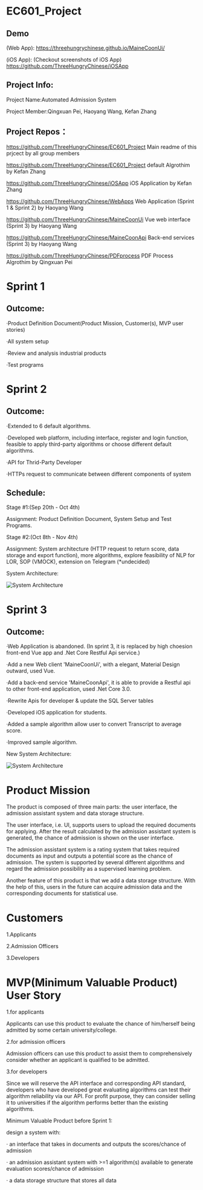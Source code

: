 # EC601_Project

## Demo
 (Web App): https://threehungrychinese.github.io/MaineCoonUi/
 
 (iOS App): (Checkout screenshots of iOS App) https://github.com/ThreeHungryChinese/iOSApp
 
## Project Info:
Project Name:Automated Admission System

Project Member:Qingxuan Pei, Haoyang Wang, Kefan Zhang

## Project Repos：

https://github.com/ThreeHungryChinese/EC601_Project Main readme of this prjcect by all group members

https://github.com/ThreeHungryChinese/EC601_Project default Algrothim by Kefan Zhang

https://github.com/ThreeHungryChinese/iOSApp iOS Application by Kefan Zhang

https://github.com/ThreeHungryChinese/WebApps Web Application (Sprint 1 & Sprint 2) by Haoyang Wang 

https://github.com/ThreeHungryChinese/MaineCoonUi Vue web interface (Sprint 3) by Haoyang Wang 

https://github.com/ThreeHungryChinese/MaineCoonApi Back-end services (Sprint 3) by Haoyang Wang

https://github.com/ThreeHungryChinese/PDFprocess PDF Process Algrothim by Qingxuan Pei

# Sprint 1


## Outcome:

·Product Definition Document(Product Mission, Customer(s), MVP user stories)

·All system setup

·Review and analysis industrial products

·Test programs

# Sprint 2

## Outcome:

·Extended to 6 default algorithms.

·Developed web platform, including interface, register and login function, feasible to apply third-party algorithms or choose different default algorithms.

·API for Thrid-Party Developer

·HTTPs request to communicate between different components of system

## Schedule:


Stage #1:(Sep 20th - Oct 4th)

Assignment: Product Definition Document, System Setup and Test Programs.


Stage #2:(Oct 8th - Nov 4th)

Assignment: System architecture (HTTP request to return score, data storage and export function), more algorithms,
            explore feasibility of NLP for LOR, SOP (VMOCK), extension on Telegram (*undecided)


System Architecture:

![System Architecture](/pictures/SystemArchitecture1.png)

# Sprint 3

## Outcome:

·Web Application is abandoned. (In sprint 3, it is replaced by high choesion front-end Vue app and .Net Core Restful Api service.)

·Add a new Web client 'MaineCoonUi', with a elegant, Material Design outward, used Vue.

·Add a back-end service 'MaineCoonApi', it is able to provide a Restful api to other front-end application, used .Net Core 3.0.

·Rewrite Apis for developer & update the SQL Server tables 

·Developed iOS application for students.

·Added a sample algorithm allow user to convert Transcript to average score.

·Improved sample algorithm.


New System Architecture:

![System Architecture](/pictures/picturesSystemArchitecture2.png)

# Product Mission

The product is composed of three main parts: the user interface, the admission assistant
system and data storage structure.

The user interface, i.e. UI, supports users to upload the required documents for applying.
After the result calculated by the admission assistant system is generated, the chance of 
admission is shown on the user interface.

The admission assistant system is a rating system that takes required documents as input
and outputs a potential score as the chance of admission. The system is supported by 
several different algorithms and regard the admission possibility as a supervised learning
problem.

Another feature of this product is that we add a data storage structure. With the help of
this, users in the future can acquire admission data and the corresponding documents for 
statistical use.

# Customers

1.Applicants

2.Admission Officers

3.Developers

# MVP(Minimum Valuable Product) User Story

1.for applicants

Applicants can use this product to evaluate the chance of him/herself being admitted
by some certain university/college.

2.for admission officers

Admission officers can use this product to assist them to comprehensively consider whether
an applicant is qualified to be admitted.

3.for developers

Since we will reserve the API interface and corresponding API standard, developers who 
have developed great evaluating algorithms can test their algorithm reliability via 
our API. For profit purpose, they can consider selling it to universities if the algorithm
performs better than the existing algorithms.

Minimum Valuable Product before Sprint 1:

design a system with:

· an interface that takes in documents and outputs the scores/chance of admission

· an admission assistant system with >=1 algorithm(s) available to generate evaluation scores/chance of admission

· a data storage structure that stores all data



            
